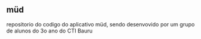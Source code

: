 ## müd

repositorio do codigo do aplicativo müd, sendo desenvovido por um grupo de alunos do 3o ano do CTI Bauru